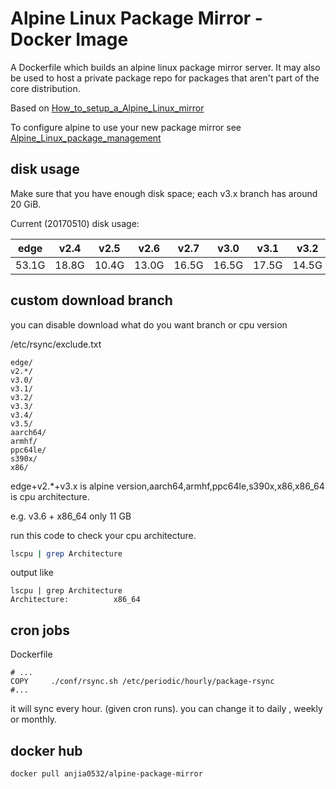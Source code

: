 # Alpine Linux Package Mirror - Docker Image

A Dockerfile which builds an alpine linux package mirror server. It may also be used to host a private package repo for packages that aren't part of the core distribution.

Based on [How_to_setup_a_Alpine_Linux_mirror][]

To configure alpine to use your new package mirror see [Alpine_Linux_package_management][]

## disk usage

Make sure that you have enough disk space; each v3.x branch has around 20 GiB.

Current (20170510) disk usage:

|  edge |  v2.4 |  v2.5 |  v2.6 |  v2.7 |  v3.0 |  v3.1 |  v3.2 |  v3.3 |  v3.4 |  v3.5 |  v3.6 | Total  |
|-------|-------|-------|-------|-------|-------|-------|-------|-------|-------|-------|-------|--------|
| 53.1G | 18.8G | 10.4G | 13.0G | 16.5G | 16.5G | 17.5G | 14.5G | 19.0G | 23.2G | 32.5G | 34.4G | 269.5G |


## custom download branch

you can disable download what do you want branch or cpu version

/etc/rsync/exclude.txt
```
edge/
v2.*/
v3.0/
v3.1/
v3.2/
v3.3/
v3.4/
v3.5/
aarch64/
armhf/
ppc64le/
s390x/
x86/
```

edge+v2.*+v3.x is alpine version,aarch64,armhf,ppc64le,s390x,x86,x86_64 is cpu architecture.

e.g. v3.6 + x86_64  only 11 GB

run this code to check your cpu architecture.

```bash
lscpu | grep Architecture
```
output like 
```
lscpu | grep Architecture
Architecture:          x86_64
```

## cron jobs

Dockerfile
```
# ...
COPY     ./conf/rsync.sh /etc/periodic/hourly/package-rsync
#...
```

it will sync every hour. (given cron runs). you can change it to daily , weekly or monthly.

## docker hub

```bash
docker pull anjia0532/alpine-package-mirror
```

[How_to_setup_a_Alpine_Linux_mirror]: http://wiki.alpinelinux.org/wiki/How_to_setup_a_Alpine_Linux_mirror
[Alpine_Linux_package_management]: http://wiki.alpinelinux.org/wiki/Alpine_Linux_package_management

